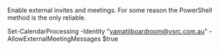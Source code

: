 Enable external invites and meetings. For some reason the PowerShell method is the only reliable.

Set-CalendarProcessing -Identity "yamatjiboardroom@ysrc.com.au" -AllowExternalMeetingMessages $true